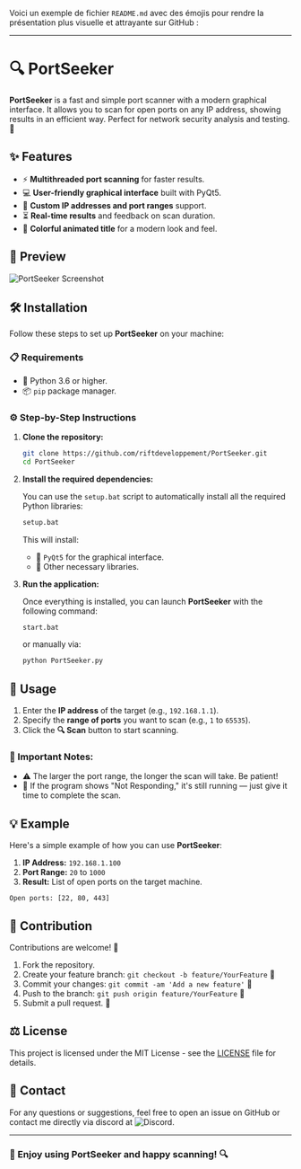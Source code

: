 Voici un exemple de fichier `README.md` avec des émojis pour rendre la présentation plus visuelle et attrayante sur GitHub :

---

# 🔍 PortSeeker

**PortSeeker** is a fast and simple port scanner with a modern graphical interface. It allows you to scan for open ports on any IP address, showing results in an efficient way. Perfect for network security analysis and testing. 🚀

## ✨ Features
- ⚡ **Multithreaded port scanning** for faster results.
- 💻 **User-friendly graphical interface** built with PyQt5.
- 🎯 **Custom IP addresses and port ranges** support.
- ⏳ **Real-time results** and feedback on scan duration.
- 🌈 **Colorful animated title** for a modern look and feel.

## 📸 Preview
![PortSeeker Screenshot](https://cdn.discordapp.com/attachments/1284442715211431948/1286774120343670856/Capture.PNG?ex=66ef2149&is=66edcfc9&hm=fd1c3673c830c6dd92ee660b55fceb38a403507881bf69e0a4a12ff4ad73bb09&)

## 🛠️ Installation

Follow these steps to set up **PortSeeker** on your machine:

### 📋 Requirements
- 🐍 Python 3.6 or higher.
- 📦 `pip` package manager.

### ⚙️ Step-by-Step Instructions

1. **Clone the repository:**

   ```bash
   git clone https://github.com/riftdeveloppement/PortSeeker.git
   cd PortSeeker
   ```

2. **Install the required dependencies:**

   You can use the `setup.bat` script to automatically install all the required Python libraries:

   ```bash
   setup.bat
   ```

   This will install:
   - 🎨 `PyQt5` for the graphical interface.
   - 🔧 Other necessary libraries.

3. **Run the application:**

   Once everything is installed, you can launch **PortSeeker** with the following command:

   ```bash
   start.bat
   ```

   or manually via:

   ```bash
   python PortSeeker.py
   ```

## 🚀 Usage

1. Enter the **IP address** of the target (e.g., `192.168.1.1`).
2. Specify the **range of ports** you want to scan (e.g., `1` to `65535`).
3. Click the **🔍 Scan** button to start scanning.

### 📝 Important Notes:
- ⚠️ The larger the port range, the longer the scan will take. Be patient!
- 🔄 If the program shows "Not Responding," it's still running — just give it time to complete the scan.

## 💡 Example

Here's a simple example of how you can use **PortSeeker**:

1. **IP Address:** `192.168.1.100`
2. **Port Range:** `20` to `1000`
3. **Result:** List of open ports on the target machine.

```plaintext
Open ports: [22, 80, 443]
```

## 🤝 Contribution

Contributions are welcome! 🎉

1. Fork the repository.
2. Create your feature branch: `git checkout -b feature/YourFeature` 🎨
3. Commit your changes: `git commit -am 'Add a new feature'` 📝
4. Push to the branch: `git push origin feature/YourFeature` 🚀
5. Submit a pull request. 🔧

## ⚖️ License

This project is licensed under the MIT License - see the [LICENSE](LICENSE) file for details.

## 📧 Contact

For any questions or suggestions, feel free to open an issue on GitHub or contact me directly via discord at ![Discord](https://img.shields.io/badge/-wged-7289DA?style=flat-square&logo=discord&logoColor=white).

---

### 🎉 Enjoy using PortSeeker and happy scanning! 🔍
